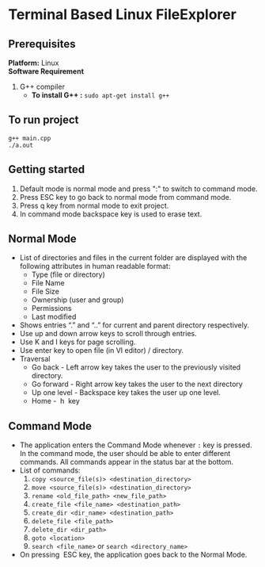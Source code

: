 # Terminal Based Linux FileExplorer
## Prerequisites
**Platform:** Linux <br/>
**Software Requirement**
1. G++ compiler
   * **To install G++ :** ```sudo apt-get install g++```

## To run project
```
g++ main.cpp
./a.out
```
## Getting started
1. Default mode is normal mode and press ":" to switch to command mode.
2. Press ESC key to go back to normal mode from command mode.
3. Press q key from normal mode to exit project.
4. In command mode backspace key is used to erase text.

## Normal Mode
* List of directories and files in the current folder are displayed with the following attributes in human readable format:
   * Type (file or directory)
   * File Name
   * File Size
   * Ownership (user and group)
   * Permissions
   * Last modified
* Shows entries “.” and “..” for current and parent directory respectively.
* Use up and down arrow keys to scroll through entries.
* Use K and I keys for page scrolling.
*  Use enter key to open file (in VI editor) / directory.
* Traversal
   * Go back - Left arrow key takes the user to the previously visited directory.
   * Go forward - Right arrow key takes the user to the next directory
   * Up one level - Backspace key takes the user up one level.
   * Home - ​ h ​ key

## Command Mode
* The application enters the Command Mode whenever ```:``` key is pressed. In the command mode, the user should be able to enter different commands. All commands appear in the status bar at the bottom.
* List of commands:
   1. ```copy <source_file(s)> <destination_directory> ```
   2. ```move <source_file(s)> <destination_directory>```
   3. ```rename <old_file_path> <new_file_path>```
   4. ```create_file <file_name> <destination_path>```
   5. ```create_dir <dir_name> <destination_path>```
   6. ```delete_file <file_path>```
   7. ```delete_dir <dir_path>```
   8. ```goto <location>```
   9. ```search <file_name>``` or ```search <directory_name>```
* On pressing ​ ESC​ key, the application goes back to the Normal Mode.
